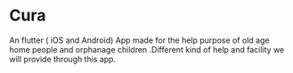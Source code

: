 # Cura
An flutter ( iOS and Android) App made for the help purpose of old age home people and orphanage children .Different kind of help and facility we will provide through this app.
